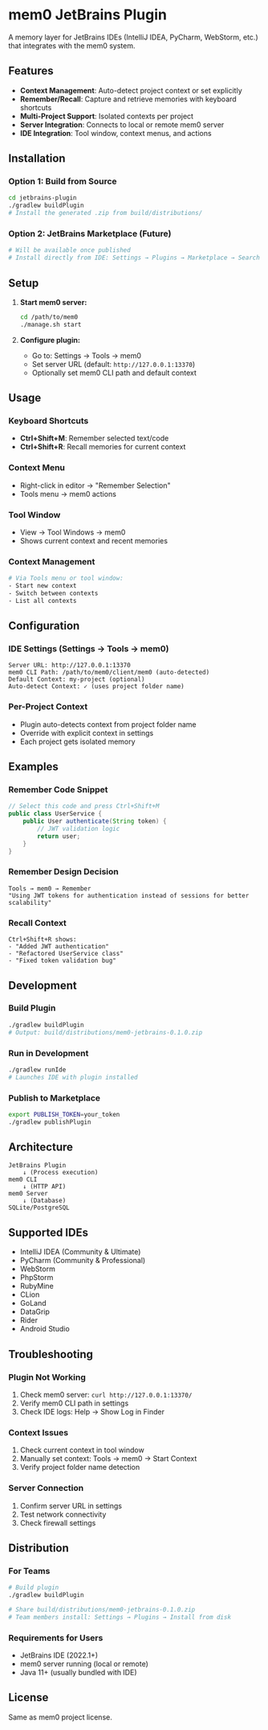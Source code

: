 # mem0 JetBrains Plugin

A memory layer for JetBrains IDEs (IntelliJ IDEA, PyCharm, WebStorm, etc.) that integrates with the mem0 system.

## Features

- **Context Management**: Auto-detect project context or set explicitly
- **Remember/Recall**: Capture and retrieve memories with keyboard shortcuts
- **Multi-Project Support**: Isolated contexts per project
- **Server Integration**: Connects to local or remote mem0 server
- **IDE Integration**: Tool window, context menus, and actions

## Installation

### Option 1: Build from Source
```bash
cd jetbrains-plugin
./gradlew buildPlugin
# Install the generated .zip from build/distributions/
```

### Option 2: JetBrains Marketplace (Future)
```bash
# Will be available once published
# Install directly from IDE: Settings → Plugins → Marketplace → Search "mem0"
```

## Setup

1. **Start mem0 server:**
   ```bash
   cd /path/to/mem0
   ./manage.sh start
   ```

2. **Configure plugin:**
   - Go to: Settings → Tools → mem0
   - Set server URL (default: `http://127.0.0.1:13370`)
   - Optionally set mem0 CLI path and default context

## Usage

### Keyboard Shortcuts
- **Ctrl+Shift+M**: Remember selected text/code
- **Ctrl+Shift+R**: Recall memories for current context

### Context Menu
- Right-click in editor → "Remember Selection"
- Tools menu → mem0 actions

### Tool Window
- View → Tool Windows → mem0
- Shows current context and recent memories

### Context Management
```bash
# Via Tools menu or tool window:
- Start new context
- Switch between contexts  
- List all contexts
```

## Configuration

### IDE Settings (Settings → Tools → mem0)
```
Server URL: http://127.0.0.1:13370
mem0 CLI Path: /path/to/mem0/client/mem0 (auto-detected)
Default Context: my-project (optional)
Auto-detect Context: ✓ (uses project folder name)
```

### Per-Project Context
- Plugin auto-detects context from project folder name
- Override with explicit context in settings
- Each project gets isolated memory

## Examples

### Remember Code Snippet
```java
// Select this code and press Ctrl+Shift+M
public class UserService {
    public User authenticate(String token) {
        // JWT validation logic
        return user;
    }
}
```

### Remember Design Decision
```
Tools → mem0 → Remember
"Using JWT tokens for authentication instead of sessions for better scalability"
```

### Recall Context
```
Ctrl+Shift+R shows:
- "Added JWT authentication"
- "Refactored UserService class"  
- "Fixed token validation bug"
```

## Development

### Build Plugin
```bash
./gradlew buildPlugin
# Output: build/distributions/mem0-jetbrains-0.1.0.zip
```

### Run in Development
```bash
./gradlew runIde
# Launches IDE with plugin installed
```

### Publish to Marketplace
```bash
export PUBLISH_TOKEN=your_token
./gradlew publishPlugin
```

## Architecture

```
JetBrains Plugin
    ↓ (Process execution)
mem0 CLI
    ↓ (HTTP API)
mem0 Server
    ↓ (Database)
SQLite/PostgreSQL
```

## Supported IDEs

- IntelliJ IDEA (Community & Ultimate)
- PyCharm (Community & Professional)
- WebStorm
- PhpStorm
- RubyMine
- CLion
- GoLand
- DataGrip
- Rider
- Android Studio

## Troubleshooting

### Plugin Not Working
1. Check mem0 server: `curl http://127.0.0.1:13370/`
2. Verify mem0 CLI path in settings
3. Check IDE logs: Help → Show Log in Finder

### Context Issues
1. Check current context in tool window
2. Manually set context: Tools → mem0 → Start Context
3. Verify project folder name detection

### Server Connection
1. Confirm server URL in settings
2. Test network connectivity
3. Check firewall settings

## Distribution

### For Teams
```bash
# Build plugin
./gradlew buildPlugin

# Share build/distributions/mem0-jetbrains-0.1.0.zip
# Team members install: Settings → Plugins → Install from disk
```

### Requirements for Users
- JetBrains IDE (2022.1+)
- mem0 server running (local or remote)
- Java 11+ (usually bundled with IDE)

## License

Same as mem0 project license.
